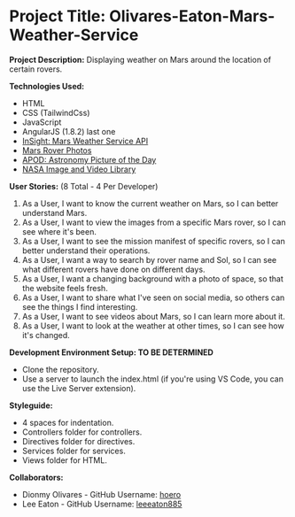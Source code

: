 # Project Title: Olivares-Eaton-Mars-Weather-Service

**Project Description:** Displaying weather on Mars around the location of certain rovers.

**Technologies Used:**

-   HTML
-   CSS (TailwindCss)
-   JavaScript
-   AngularJS (1.8.2) last one
-   [InSight: Mars Weather Service API](https://api.nasa.gov/assets/insight/InSight%20Weather%20API%20Documentation.pdf)
-   [Mars Rover Photos](https://github.com/chrisccerami/mars-photo-api)
-   [APOD: Astronomy Picture of the Day](https://github.com/nasa/apod-api)
-   [NASA Image and Video Library](https://images.nasa.gov/docs/images.nasa.gov_api_docs.pdf)

**User Stories:** (8 Total - 4 Per Developer)

1.  As a User, I want to know the current weather on Mars, so I can better understand Mars.
2.  As a User, I want to view the images from a specific Mars rover, so I can see where it's been.
3.  As a User, I want to see the mission manifest of specific rovers, so I can better understand their operations.
4.  As a User, I want a way to search by rover name and Sol, so I can see what different rovers have done on different days.
5.  As a User, I want a changing background with a photo of space, so that the website feels fresh.
6.  As a User, I want to share what I've seen on social media, so others can see the things I find interesting.
7.  As a User, I want to see videos about Mars, so I can learn more about it.
8.  As a User, I want to look at the weather at other times, so I can see how it's changed.

**Development Environment Setup: TO BE DETERMINED**

-   Clone the repository.
-   Use a server to launch the index.html (if you're using VS Code, you can use the Live Server extension).

**Styleguide:**

-   4 spaces for indentation.
-   Controllers folder for controllers.
-   Directives folder for directives.
-   Services folder for services.
-   Views folder for HTML.

**Collaborators:**

-   Dionmy Olivares - GitHub Username: [hoero](https://github.com/hoero)
-   Lee Eaton - GitHub Username: [leeeaton885](https://github.com/leeeaton885)
